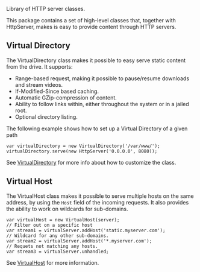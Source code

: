 Library of HTTP server classes.

This package contains a set of high-level classes that, together with
HttpServer, makes is easy to provide content through HTTP servers.

## Virtual Directory

The VirtualDirectory class makes it possible to easy serve static content from
the drive. It supports:

 *  Range-based request, making it possible to pause/resume downloads and stream
    videos.
 *  If-Modified-Since based caching.
 *  Automatic GZip-compression of content.
 *  Ability to follow links within, either throughout the system or in a jailed
    root.
 *  Optional directory listing.

 The following example shows how to set up a Virtual Directory of a given path

    var virtualDirectory = new VirtualDirectory('/var/www/');
    virtualDirectory.serve(new HttpServer('0.0.0.0', 8080));

See [VirtualDirectory](
http://api.dartlang.org/docs/http_server/VirtualDirectory.html)
for more info about how to customize the class.

## Virtual Host

The VirtualHost class makes it possible to serve multiple hosts on the same
address, by using the `Host` field of the incoming requests. It also provides
the ability to work on wildcards for sub-domains.

    var virtualHost = new VirtualHost(server);
    // Filter out on a specific host
    var stream1 = virtualServer.addHost('static.myserver.com');
    // Wildcard for any other sub-domains.
    var stream2 = virtualServer.addHost('*.myserver.com');
    // Requets not matching any hosts.
    var stream3 = virtualServer.unhandled;

See [VirtualHost](
http://api.dartlang.org/docs/http_server/VirtualHost.html)
for more information.
